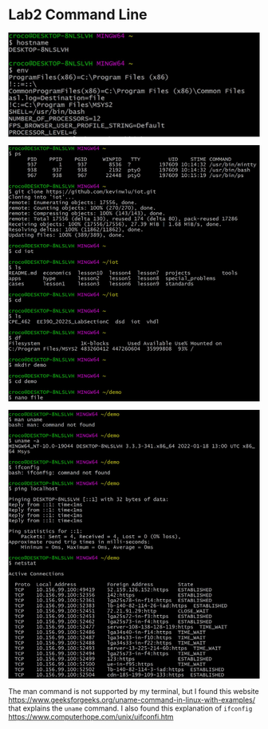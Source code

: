 # Lab2 Command Line

![Half Adder Example](Terminal1.JPG)

![Half Adder Example](Terminal2.JPG)

![Half Adder Example](Terminal3.JPG)

The man command is not supported by my terminal, but I found this website https://www.geeksforgeeks.org/uname-command-in-linux-with-examples/ that explains the `uname` command.  I also found this explanation of `ifconfig` https://www.computerhope.com/unix/uifconfi.htm
